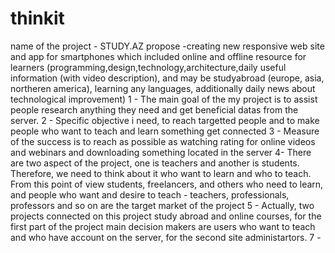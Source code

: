# thinkit
name of the project - STUDY.AZ
propose -creating new  responsive web site and app for smartphones which included online and offline resource for learners (programming,design,technology,architecture,daily useful information (with video description), and may be studyabroad (europe, asia, northeren america), learning any languages, additionally daily news about technological improvement)
1 - The main goal of the my project is to assist people research anything they need and get beneficial datas from the server.
2 - Specific objective i need, to reach targetted people and to make people who want to teach and learn something get connected
3 - Measure of the success is to reach as possible as watching rating for online videos and webinars and downloading something located in the server
4- There are two aspect of the project, one is teachers and another is students. Therefore, we need to think about it who want to learn and who to teach. From this point of view students, freelancers, and others who need to learn, and people who want and desire to teach - teachers, professionals, professors and so on are the target market of the project
5 - Actually, two projects connected on this project study abroad and online courses, for the first part of the project main decision makers are users who want to teach and who have account on the server, for the second site administartors.
7 -  
